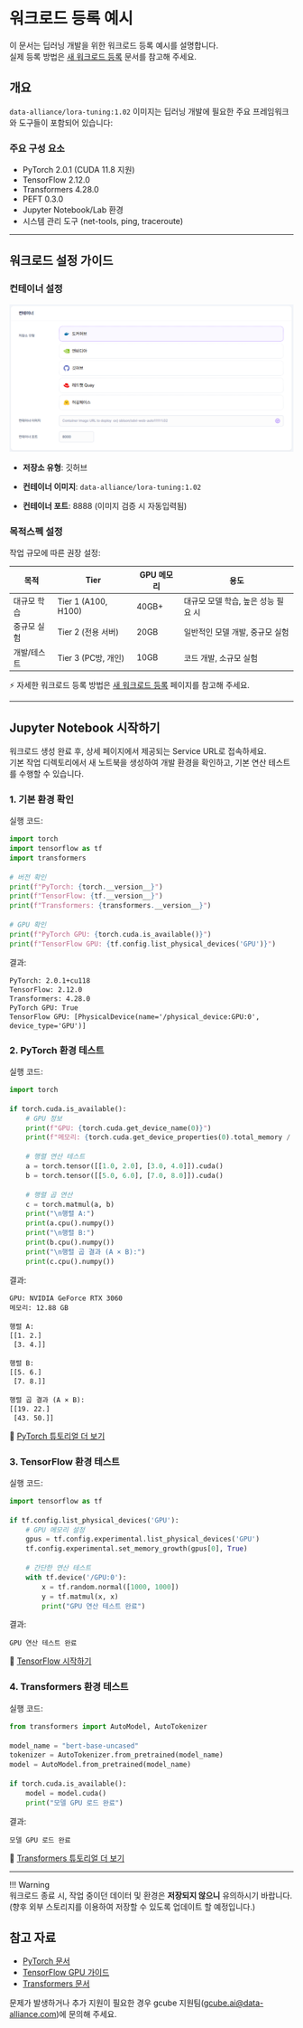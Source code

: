 # **워크로드 등록 예시**

이 문서는 딥러닝 개발을 위한 워크로드 등록 예시를 설명합니다. <br>
실제 등록 방법은 [새 워크로드 등록](https://data-alliance.github.io/gai-platform-docs/user-guide/workload/register-new-workload/) 문서를 참고해 주세요.


## 개요
`data-alliance/lora-tuning:1.02` 이미지는 딥러닝 개발에 필요한 주요 프레임워크와 도구들이 포함되어 있습니다:

### 주요 구성 요소
- PyTorch 2.0.1 (CUDA 11.8 지원)
- TensorFlow 2.12.0
- Transformers 4.28.0
- PEFT 0.3.0
- Jupyter Notebook/Lab 환경
- 시스템 관리 도구 (net-tools, ping, traceroute)

- - -

## 워크로드 설정 가이드

### 컨테이너 설정
![컨테이너 이미지](img/register-new-workload/새%20워크로드%20등록%20컨테이너%20이미지.PNG) <br>

- **저장소 유형**: 깃허브 <br>

- **컨테이너 이미지**: `data-alliance/lora-tuning:1.02` <br>

- **컨테이너 포트**: 8888 (이미지 검증 시 자동입력됨) <br>


### 목적스펙 설정
작업 규모에 따른 권장 설정:

| 목적 | Tier | GPU 메모리 | 용도 |
|------|------|------------|-------|
| 대규모 학습 | Tier 1 (A100, H100) | 40GB+ | 대규모 모델 학습, 높은 성능 필요 시 |
| 중규모 실험 | Tier 2 (전용 서버) | 20GB | 일반적인 모델 개발, 중규모 실험 |
| 개발/테스트 | Tier 3 (PC방, 개인) | 10GB | 코드 개발, 소규모 실험 |

⚡ 자세한 워크로드 등록 방법은 [새 워크로드 등록](https://data-alliance.github.io/gai-platform-docs/user-guide/workload/register-new-workload/) 페이지를 참고해 주세요.

- - -

## Jupyter Notebook 시작하기
워크로드 생성 완료 후, 상세 페이지에서 제공되는 Service URL로 접속하세요. <br>
기본 작업 디렉토리에서 새 노트북을 생성하여 개발 환경을 확인하고, 기본 연산 테스트를 수행할 수 있습니다.

### 1. 기본 환경 확인
실행 코드: 
```python
import torch
import tensorflow as tf
import transformers

# 버전 확인
print(f"PyTorch: {torch.__version__}")
print(f"TensorFlow: {tf.__version__}")
print(f"Transformers: {transformers.__version__}")

# GPU 확인
print(f"PyTorch GPU: {torch.cuda.is_available()}")
print(f"TensorFlow GPU: {tf.config.list_physical_devices('GPU')}")
```
결과:
```
PyTorch: 2.0.1+cu118
TensorFlow: 2.12.0
Transformers: 4.28.0
PyTorch GPU: True
TensorFlow GPU: [PhysicalDevice(name='/physical_device:GPU:0', device_type='GPU')]
```

### 2. PyTorch 환경 테스트
실행 코드: 
```python
import torch

if torch.cuda.is_available():
    # GPU 정보
    print(f"GPU: {torch.cuda.get_device_name(0)}")
    print(f"메모리: {torch.cuda.get_device_properties(0).total_memory / 1e9:.2f} GB")
    
    # 행렬 연산 테스트
    a = torch.tensor([[1.0, 2.0], [3.0, 4.0]]).cuda()
    b = torch.tensor([[5.0, 6.0], [7.0, 8.0]]).cuda()
    
    # 행렬 곱 연산
    c = torch.matmul(a, b)
    print("\n행렬 A:")
    print(a.cpu().numpy())
    print("\n행렬 B:")
    print(b.cpu().numpy())
    print("\n행렬 곱 결과 (A × B):")
    print(c.cpu().numpy())
```
결과: 
```
GPU: NVIDIA GeForce RTX 3060
메모리: 12.88 GB

행렬 A:
[[1. 2.]
 [3. 4.]]

행렬 B:
[[5. 6.]
 [7. 8.]]

행렬 곱 결과 (A × B):
[[19. 22.]
 [43. 50.]]
```
🔗 [PyTorch 튜토리얼 더 보기](https://pytorch.org/tutorials/beginner/basics/intro.html)

### 3. TensorFlow 환경 테스트
실행 코드: 
```python
import tensorflow as tf

if tf.config.list_physical_devices('GPU'):
    # GPU 메모리 설정
    gpus = tf.config.experimental.list_physical_devices('GPU')
    tf.config.experimental.set_memory_growth(gpus[0], True)
    
    # 간단한 연산 테스트
    with tf.device('/GPU:0'):
        x = tf.random.normal([1000, 1000])
        y = tf.matmul(x, x)
        print("GPU 연산 테스트 완료")
```
결과:
```
GPU 연산 테스트 완료
```
🔗 [TensorFlow 시작하기](https://www.tensorflow.org/tutorials/quickstart/beginner)

### 4. Transformers 환경 테스트
실행 코드: 
```python
from transformers import AutoModel, AutoTokenizer

model_name = "bert-base-uncased"
tokenizer = AutoTokenizer.from_pretrained(model_name)
model = AutoModel.from_pretrained(model_name)

if torch.cuda.is_available():
    model = model.cuda()
    print("모델 GPU 로드 완료")
```
결과:
```
모델 GPU 로드 완료
```
🔗 [Transformers 튜토리얼 더 보기](https://huggingface.co/docs/transformers/training)

- - -

!!! Warning  
      워크로드 종료 시, 작업 중이던 데이터 및 환경은 **저장되지 않으니** 유의하시기 바랍니다.   
      (향후 외부 스토리지를 이용하여 저장할 수 있도록 업데이트 할 예정입니다.)


## 참고 자료
- [PyTorch 문서](https://pytorch.org/docs/stable/index.html)
- [TensorFlow GPU 가이드](https://www.tensorflow.org/guide/gpu)
- [Transformers 문서](https://huggingface.co/docs/transformers)

문제가 발생하거나 추가 지원이 필요한 경우 gcube 지원팀(gcube.ai@data-alliance.com)에 문의해 주세요.


